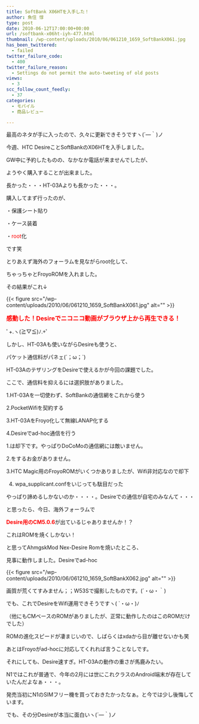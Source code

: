 ```yaml
---
title: SoftBank X06HTを入手した！
author: 魚住 惇
type: post
date: 2010-06-12T17:00:00+00:00
url: /softbank-x06ht-iyh-477.html
thumbnail: /wp-content/uploads/2010/06/061210_1659_SoftBankX061.jpg
has_been_twittered:
  - failed
twitter_failure_code:
  - 400
twitter_failure_reason:
  - Settings do not permit the auto-tweeting of old posts
views:
  - 3
scc_follow_count_feedly:
  - 37
categories:
  - モバイル
  - 商品レビュー

---
```

最高のネタが手に入ったので、久々に更新できそうですヽ(´―｀)ノ</p> 

今週、HTC DesireことSoftBankのX06HTを入手しました。</p> 

<!--more-->

GW中に予約したものの、なかなか電話が来ませんでしたが、

ようやく購入することが出来ました。</p> 

長かった・・・HT-03Aよりも長かった・・・。</p> 

購入してまず行ったのが、

・保護シート貼り

・ケース装着

・<span style="color: red;">root</span>化

です笑</p> 

とりあえず海外のフォーラムを見ながらroot化して、

ちゃっちゃとFroyoROMを入れました。</p> 

その結果がこれ↓

{{< figure src="/wp-content/uploads/2010/06/061210_1659_SoftBankX061.jpg" alt="" >}} </p> 

<span style="color: red; font-size: 12pt;"><b>感動した！Desireでニコニコ動画がブラウザ上から再生できる！</b></span>

ﾟ+.ヽ(≧▽≦)ﾉ.+ﾟ</p> 

しかし、HT-03Aも使いながらDesireも使うと、

パケット通信料がパネェ(´；ω；\`)</p> 

HT-03AのテザリングをDesireで使えるかが今回の課題でした。</p> 

ここで、通信料を抑えるには選択肢がありました。

1.HT-03Aを一切使わず、SoftBankの通信網をこれから使う

2.PocketWifiを契約する

3.HT-03AをFroyo化して無線LANAP化する

4.Desireでad-hoc通信を行う</p> 

1.は却下です。やっぱりDoCoMoの通信網には敵いません。

2.をするお金がありません。

3.HTC Magic用のFroyoROMがいくつかありましたが、Wifi非対応なので却下

4. wpa_supplicant.confをいじっても駄目だった</p> 

やっぱり諦めるしかないのか・・・・。Desireでの通信が自宅のみなんて・・・</p> 

と思ったら、今日、海外フォーラムで

<span style="color: red;"><b>Desire用のCM5.0.6</b></span>が出ているじゃありませんか！？</p> 

これはROMを焼くしかない！

と思ってAhmgskMod Nex-Desire Romを焼いたところ、

見事に動作しました。Desireでad-hoc

{{< figure src="/wp-content/uploads/2010/06/061210_1659_SoftBankX062.jpg" alt="" >}} 

画質が荒くてすみません；；W53Sで撮影したものです。(´・ω・｀)</p> 

でも、これでDesireをWifi運用できそうですヽ( \`・ω・)ﾉ

（他にもCMベースのROMがありましたが、正常に動作したのはこのROMだけでした）</p> 

ROMの進化スピードが凄まじいので、しばらくはxdaから目が離せないかも笑

あとはFroyoがad-hocに対応してくれれば言うことなしです。</p> 

それにしても、Desire速すぎ。HT-03Aの動作の重さが馬鹿みたい。

N1ではこれが普通で、今年の2月には世にこれクラスのAndroid端末が存在していたんだよなぁ・・・。</p> 

発売当初にN1のSIMフリー機を買っておきたかったなぁ。と今では少し後悔しています。</p> 

でも、その分Desireが本当に面白いヽ(´―｀)ノ